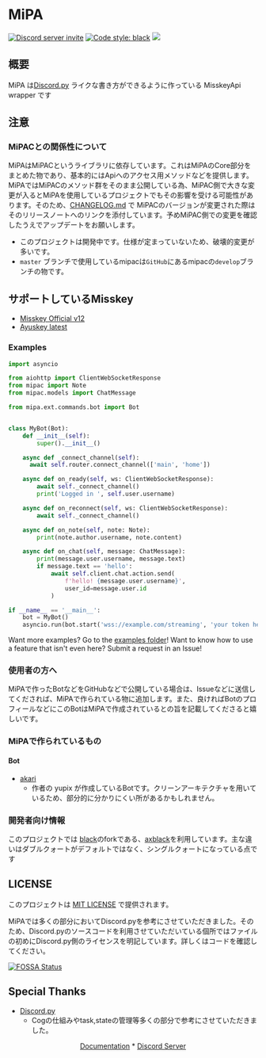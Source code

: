# MiPA

<a href="https://discord.gg/CcT997U"><img src="https://img.shields.io/discord/530299114387406860?style=flat-square&color=5865f2&logo=discord&logoColor=ffffff&label=discord" alt="Discord server invite" /></a>
<a href="https://github.com/psf/black"><img alt="Code style: black" src="https://img.shields.io/badge/code%20style-axblack-8bd124.svg"></a>
<a href="https://app.fossa.com/projects/git%2Bgithub.com%2Fyupix%2FMiPA?ref=badge_shield" alt="FOSSA Status"><img src="https://app.fossa.com/api/projects/git%2Bgithub.com%2Fyupix%2FMiPA.svg?type=shield"/></a>

## 概要

MiPA は[Discord.py](https://github.com/Rapptz/discord.py)
ライクな書き方ができるように作っている MisskeyApi wrapper です

## 注意

### MiPACとの関係性について

MiPAはMiPACというライブラリに依存しています。これはMiPAのCore部分をまとめた物であり、基本的にはApiへのアクセス用メソッドなどを提供します。MiPAではMiPACのメソッド群をそのまま公開している為、MiPAC側で大きな変更が入るとMiPAを使用しているプロジェクトでもその影響を受ける可能性があります。そのため、[CHANGELOG.md](./CHANGELOG.md) で MiPACのバージョンが変更された際はそのリリースノートへのリンクを添付しています。予めMiPAC側での変更を確認したうえでアップデートをお願いします。

- このプロジェクトは開発中です。仕様が定まっていないため、破壊的変更が多いです。
- `master` ブランチで使用しているmipacは`GitHub`にあるmipacの`develop`ブランチの物です。

## サポートしているMisskey

- [Misskey Official v12](https://github.com/misskey-dev/misskey)
- [Ayuskey latest](https://github.com/teamblackcrystal/misskey)

### Examples

```py
import asyncio

from aiohttp import ClientWebSocketResponse
from mipac import Note
from mipac.models import ChatMessage

from mipa.ext.commands.bot import Bot


class MyBot(Bot):
    def __init__(self):
        super().__init__()

    async def _connect_channel(self):
      await self.router.connect_channel(['main', 'home'])

    async def on_ready(self, ws: ClientWebSocketResponse):
        await self._connect_channel()
        print('Logged in ', self.user.username)

    async def on_reconnect(self, ws: ClientWebSocketResponse):
        await self._connect_channel()

    async def on_note(self, note: Note):
        print(note.author.username, note.content)

    async def on_chat(self, message: ChatMessage):
        print(message.user.username, message.text)
        if message.text == 'hello':
            await self.client.chat.action.send(
                f'hello! {message.user.username}',
                user_id=message.user.id
            )

if __name__ == '__main__':
    bot = MyBot()
    asyncio.run(bot.start('wss://example.com/streaming', 'your token here'))
```

Want more examples? Go to the [examples folder](examples)! Want to know how to use a feature that isn't even here?
Submit a request in an Issue!


### 使用者の方へ

MiPAで作ったBotなどをGitHubなどで公開している場合は、Issueなどに送信してくだされば、MiPAで作られている物に追加します。また、良ければBotのプロフィールなどにこのBotはMiPAで作成されているとの旨を記載してくださると嬉しいです。

### MiPAで作られているもの

#### Bot

- [akari](https://github.com/teamblackcrystal/akari)
    - 作者の yupix が作成しているBotです。クリーンアーキテクチャを用いているため、部分的に分かりにくい所があるかもしれません。

### 開発者向け情報

このプロジェクトでは [black](https://github.com/psf/black)のforkである、[axblack](https://github.com/axiros/axblack)を利用しています。主な違いはダブルクォートがデフォルトではなく、シングルクォートになっている点です

## LICENSE

このプロジェクトは [MIT LICENSE](./LICENSE) で提供されます。

MiPAでは多くの部分においてDiscord.pyを参考にさせていただきました。そのため、Discord.pyのソースコードを利用させていただいている個所ではファイルの初めにDiscord.py側のライセンスを明記しています。詳しくはコードを確認してください。


[![FOSSA Status](https://app.fossa.com/api/projects/git%2Bgithub.com%2Fyupix%2FMiPA.svg?type=large)](https://app.fossa.com/projects/git%2Bgithub.com%2Fyupix%2FMiPA?ref=badge_large)

## Special Thanks

- [Discord.py](https://github.com/Rapptz/discord.py)
    - Cogの仕組みやtask,stateの管理等多くの部分で参考にさせていただきました。

<p align="center">
    <a href="https://mipa.akarinext.org">Documentation</a>
    *
    <a href="https://discord.gg/CcT997U">Discord Server</a>
</p>
